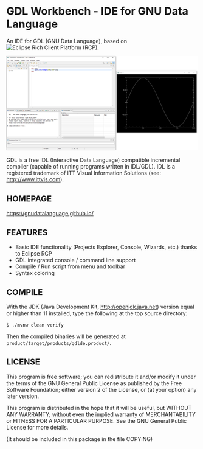 GDL Workbench - IDE for GNU Data Language
=========================================

An IDE for GDL (GNU Data Language), based on ![Eclipse Rich Client Platform (RCP)](https://wiki.eclipse.org/Rich_Client_Platform).

![A screenshot of GDL Workbench](./gdlde.png)

GDL is a free IDL (Interactive Data Language) compatible incremental compiler (capable of
running programs written in IDL/GDL). IDL is a registered trademark of ITT Visual Information
Solutions (see: http://www.ittvis.com).


HOMEPAGE
--------
https://gnudatalanguage.github.io/


FEATURES
--------

- Basic IDE functionality (Projects Explorer, Console, Wizards, etc.) thanks to Eclipse RCP
- GDL integrated console / command line support
- Compile / Run script from menu and toolbar
- Syntax coloring


COMPILE
-------

With the JDK (Java Development Kit, http://openjdk.java.net) version equal or higher than 11
installed, type the following at the top source directory:

```shell
$ ./mvnw clean verify
```

Then the compiled binaries will be generated at `product/target/products/gdlde.product/`.


LICENSE
-------

This program is free software; you can redistribute it and/or modify
it under the terms of the GNU General Public License as published by
the Free Software Foundation; either version 2 of the License, or
(at your option) any later version.

This program is distributed in the hope that it will be useful,
but WITHOUT ANY WARRANTY; without even the implied warranty of
MERCHANTABILITY or FITNESS FOR A PARTICULAR PURPOSE. See the GNU
General Public License for more details.

(It should be included in this package in the file COPYING)
